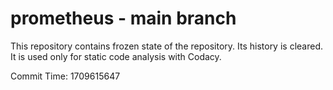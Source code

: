 # prometheus - main branch

This repository contains frozen state of the repository.
Its history is cleared. It is used only for static code
analysis with Codacy.

Commit Time: 1709615647